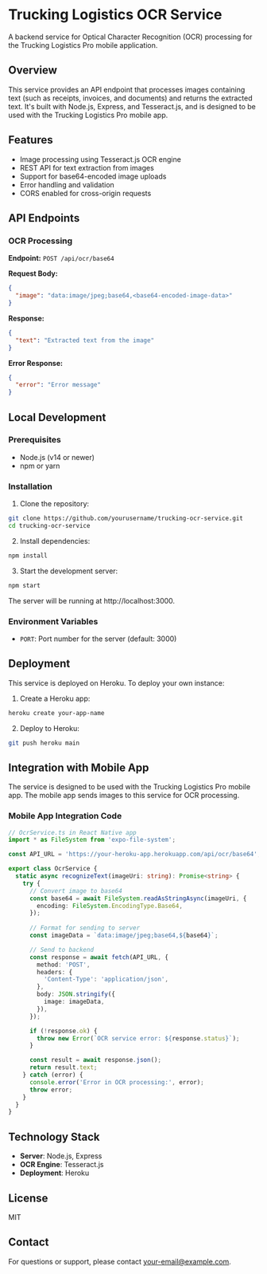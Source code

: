 # Trucking Logistics OCR Service

A backend service for Optical Character Recognition (OCR) processing for the Trucking Logistics Pro mobile application.

## Overview

This service provides an API endpoint that processes images containing text (such as receipts, invoices, and documents) and returns the extracted text. It's built with Node.js, Express, and Tesseract.js, and is designed to be used with the Trucking Logistics Pro mobile app.

## Features

- Image processing using Tesseract.js OCR engine
- REST API for text extraction from images
- Support for base64-encoded image uploads
- Error handling and validation
- CORS enabled for cross-origin requests

## API Endpoints

### OCR Processing

**Endpoint:** `POST /api/ocr/base64`

**Request Body:**
```json
{
  "image": "data:image/jpeg;base64,<base64-encoded-image-data>"
}
```

**Response:**
```json
{
  "text": "Extracted text from the image"
}
```

**Error Response:**
```json
{
  "error": "Error message"
}
```

## Local Development

### Prerequisites

- Node.js (v14 or newer)
- npm or yarn

### Installation

1. Clone the repository:
```bash
git clone https://github.com/yourusername/trucking-ocr-service.git
cd trucking-ocr-service
```

2. Install dependencies:
```bash
npm install
```

3. Start the development server:
```bash
npm start
```

The server will be running at http://localhost:3000.

### Environment Variables

- `PORT`: Port number for the server (default: 3000)

## Deployment

This service is deployed on Heroku. To deploy your own instance:

1. Create a Heroku app:
```bash
heroku create your-app-name
```

2. Deploy to Heroku:
```bash
git push heroku main
```

## Integration with Mobile App

The service is designed to be used with the Trucking Logistics Pro mobile app. The mobile app sends images to this service for OCR processing.

### Mobile App Integration Code

```typescript
// OcrService.ts in React Native app
import * as FileSystem from 'expo-file-system';

const API_URL = 'https://your-heroku-app.herokuapp.com/api/ocr/base64';

export class OcrService {
  static async recognizeText(imageUri: string): Promise<string> {
    try {
      // Convert image to base64
      const base64 = await FileSystem.readAsStringAsync(imageUri, {
        encoding: FileSystem.EncodingType.Base64,
      });
      
      // Format for sending to server
      const imageData = `data:image/jpeg;base64,${base64}`;

      // Send to backend
      const response = await fetch(API_URL, {
        method: 'POST',
        headers: {
          'Content-Type': 'application/json',
        },
        body: JSON.stringify({
          image: imageData,
        }),
      });

      if (!response.ok) {
        throw new Error(`OCR service error: ${response.status}`);
      }

      const result = await response.json();
      return result.text;
    } catch (error) {
      console.error('Error in OCR processing:', error);
      throw error;
    }
  }
}
```

## Technology Stack

- **Server**: Node.js, Express
- **OCR Engine**: Tesseract.js
- **Deployment**: Heroku

## License

MIT

## Contact

For questions or support, please contact [your-email@example.com](mailto:your-email@example.com).
